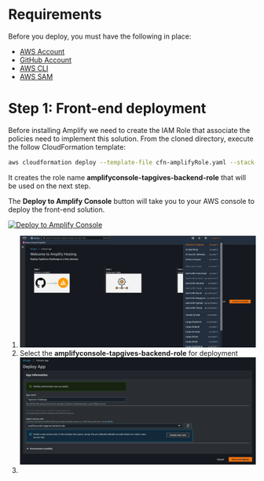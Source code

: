 # Requirements
Before you deploy, you must have the following in place:
*  [AWS Account](https://aws.amazon.com/account/)
*  [GitHub Account](https://github.com/)
*  [AWS CLI](https://aws.amazon.com/cli/)
*  [AWS SAM](https://aws.amazon.com/serverless/sam/)

# Step 1: Front-end deployment
Before installing Amplify we need to create the IAM Role that associate the policies need to implement this solution. From the cloned directory, execute the follow CloudFormation template:

```bash
aws cloudformation deploy --template-file cfn-amplifyRole.yaml --stack-name amplifyconsole-tapgives-backend-role --capabilities CAPABILITY_NAMED_IAM
```
It creates the role name **amplifyconsole-tapgives-backend-role** that will be used on the next step.

The **Deploy to Amplify Console** button will take you to your AWS console to deploy the front-end solution.

<a href="https://console.aws.amazon.com/amplify/home#/deploy?repo=https://github.com/UBC-CIC/TapGives-Challenge">
    <img src="https://oneclick.amplifyapp.com/button.svg" alt="Deploy to Amplify Console">
</a>

1. ![alt text](images/amplify-console-01.png)
2. Select the **amplifyconsole-tapgives-backend-role** for deployment![alt text](images/amplify-console-02.png)
3. 